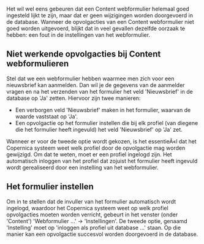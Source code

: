 Het wil wel eens gebeuren dat een Content webformulier helemaal goed
ingesteld lijkt te zijn, maar dat er geen wijzigingen worden doorgevoerd
in de database. Wanneer de opvolgacties van een Content webformulier
niet goed worden uitgevoerd, blijkt dat in veel gevallen dezelfde
oorzaak te hebben: een fout in de instellingen van het webformulier.

Niet werkende opvolgacties bij Content webformulieren
-----------------------------------------------------

Stel dat we een webformulier hebben waarmee men zich voor een
nieuwsbrief kan aanmelden. Dan wil je de gegevens van de aanmelder
vragen en na het verzenden van het formulier het veld 'Nieuwsbrief' in
de database op 'Ja' zetten. Hiervoor zijn twee manieren:

-   Een verborgen veld 'Nieuwsbrief' maken in het formulier, waarvan de
    waarde vaststaat op 'Ja'.
-   Een opvolgactie op het formulier instellen die bij elk profiel (van
    diegene die het formulier heeft ingevuld) het veld 'Nieuwsbrief' op
    'Ja' zet.

Wanneer er voor de tweede optie wordt gekozen, is het essentieÃ«l dat
het Copernica systeem weet welk profiel door de opvolgactie mag worden
gewijzigd. Om dat te weten, moet er een profiel ingelogd zijn. Het
automatisch inloggen van het profiel dat zojuist het formulier heeft
ingevuld wordt gerealiseerd door een instelling van het webformulier.

Het formulier instellen
-----------------------

Om in te stellen dat de invuller van het formulier automatisch wordt
ingelogd, waardoor het Copernica systeem weet op welk profiel
opvolgacties moeten worden verricht, gebeurt in het venster (onder
'Content') 'Webformulier ...' -\> 'Instellingen'. De tweede optie,
genaamd 'Instelling' moet op 'inloggen als profiel uit database ...'
staan. Op die manier kan een opvolgactie succesvol worden doorgevoerd in
de database.
